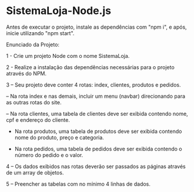 # SistemaLoja-Node.js
Antes de executar o projeto, instale as dependências com "npm i", e após, inicie utilizando "npm start".

Enunciado da Projeto:

1 - Crie um projeto Node com o nome SistemaLoja.

2 - Realize a instalação das dependências necessárias para o projeto através do NPM.

3 – Seu projeto deve conter 4 rotas: index, clientes, produtos e pedidos.

– Na rota index e nas demais, incluir um menu (navbar) direcionando para as outras rotas do site.

– Na rota clientes, uma tabela de clientes deve ser exibida contendo nome, cpf e endereço do cliente. 

- Na rota produtos, uma tabela de produtos deve ser exibida contendo nome do produto, preço e categoria.

- Na rota pedidos, uma tabela de pedidos deve ser exibida contendo o número do pedido e o valor.

4 – Os dados exibidos nas rotas deverão ser passados as páginas através de um array de objetos.

5 – Preencher as tabelas com no mínimo 4 linhas de dados.

